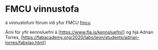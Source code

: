 # FMCU vinnustofa

á vinnustofuni fórum við yfur FMCU 
[fmcu](https://fmcu.beachlab.org/)  

Árni fór yfir kennsluefni á [https://www.fla.is/kennsluefni/] 
og hjá Adrian Torres, [https://fabacademy.org/2020/labs/leon/students/adrian-torres/fabxiao.html]


